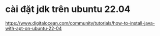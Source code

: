 # cài đặt jdk trên ubuntu 22.04

https://www.digitalocean.com/community/tutorials/how-to-install-java-with-apt-on-ubuntu-22-04
